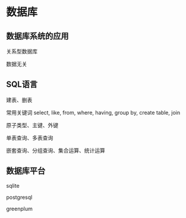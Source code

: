 # 数据库

## 数据库系统的应用

关系型数据库

数据无关

## SQL语言

建表、删表

常用关键词 select, like, from, where, having, group by, create table, join

原子类型、主键、外键

单表查询、多表查询

嵌套查询、分组查询、集合运算、统计运算

## 数据库平台

sqlite

postgresql

greenplum

